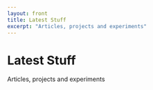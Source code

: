 ```yaml
---
layout: front
title: Latest Stuff
excerpt: "Articles, projects and experiments"
---
```


# Latest Stuff

Articles, projects and experiments
